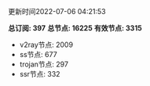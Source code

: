 更新时间2022-07-06 04:21:53

**总订阅: 397**
**总节点: 16225**
**有效节点: 3315**
- v2ray节点: 2009
- ss节点: 677
- trojan节点: 297
- ssr节点: 332
